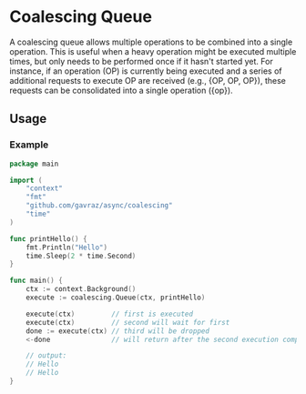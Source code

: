 # Coalescing Queue
A coalescing queue allows multiple operations to be combined into a single operation. This is useful when a heavy
operation might be executed multiple times, but only needs to be performed once if it hasn't started yet.
For instance, if an operation (OP) is currently being executed and a series of additional requests to execute OP are received
(e.g., {OP, OP, OP}), these requests can be consolidated into a single operation ({op}).
## Usage
### Example

```go
package main

import (
	"context"
	"fmt"
	"github.com/gavraz/async/coalescing"
	"time"
)

func printHello() {
	fmt.Println("Hello")
	time.Sleep(2 * time.Second)
}

func main() {
	ctx := context.Background()
	execute := coalescing.Queue(ctx, printHello)

	execute(ctx)         // first is executed 
	execute(ctx)         // second will wait for first
	done := execute(ctx) // third will be dropped
	<-done               // will return after the second execution completes

	// output:
	// Hello
	// Hello
}

```